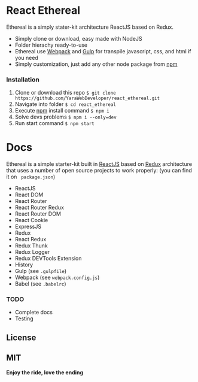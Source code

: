 # React Ethereal

Ethereal is a simply stater-kit architecture ReactJS based on Redux.

  - Simply clone or download, easy made with NodeJS
  - Folder hierachy ready-to-use
  - Ethereal use [Webpack](https://webpack.js.org/) and [Gulp](https://gulpjs.com/) for transpile javascript, css, and html if you need
  - Simply customization, just add any other node package from [npm](https://npmjs.com)


### Installation
1. Clone or download this repo
`$ git clone  https://github.com/YaraWebDeveloper/react_ethereal.git`
2. Navigate into folder `$ cd react_ethereal`
3. Execute [npm](https://npmjs.com) install command `$ npm i`
4. Solve devs problems `$ npm i --only=dev`
4. Run start command `$ npm start`


# Docs
Ethereal is a simple starter-kit built in [ReactJS](https://reactjs.org/) based on [Redux](https://redux.js.org/) architecture that uses a number of open source projects to work properly: (you can find it on ` package.json`)

* ReactJS
* React DOM
* React Router
* React Router Redux
* React Router DOM
* React Cookie
* ExpressJS
* Redux
* React Redux
* Redux Thunk
* Redux Logger
* Redux DEVTools Extension
* History
* Gulp (see `.gulpfile`)
* Webpack (see `webpack.config.js`)
* Babel (see `.babelrc`)


### TODO
- Complete docs
- Testing


## License
MIT
---
**Enjoy the ride, love the ending**
